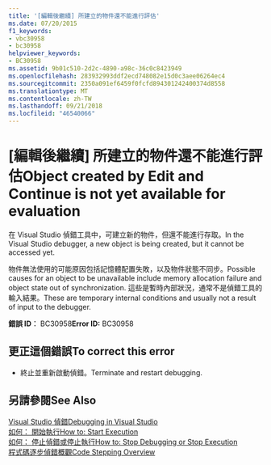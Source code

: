 ```yaml
---
title: '[編輯後繼續] 所建立的物件還不能進行評估'
ms.date: 07/20/2015
f1_keywords:
- vbc30958
- bc30958
helpviewer_keywords:
- BC30958
ms.assetid: 9b01c510-2d2c-4890-a98c-36c0c8423949
ms.openlocfilehash: 283932993ddf2ecd748082e15d0c3aee06264ec4
ms.sourcegitcommit: 2350a091ef6459f0fcfd894301242400374d8558
ms.translationtype: MT
ms.contentlocale: zh-TW
ms.lasthandoff: 09/21/2018
ms.locfileid: "46540066"
---
```

# <a name="object-created-by-edit-and-continue-is-not-yet-available-for-evaluation"></a><span data-ttu-id="ac3fd-102">[編輯後繼續] 所建立的物件還不能進行評估</span><span class="sxs-lookup"><span data-stu-id="ac3fd-102">Object created by Edit and Continue is not yet available for evaluation</span></span>
<span data-ttu-id="ac3fd-103">在 Visual Studio 偵錯工具中，可建立新的物件，但還不能進行存取。</span><span class="sxs-lookup"><span data-stu-id="ac3fd-103">In the Visual Studio debugger, a new object is being created, but it cannot be accessed yet.</span></span>  
  
 <span data-ttu-id="ac3fd-104">物件無法使用的可能原因包括記憶體配置失敗，以及物件狀態不同步。</span><span class="sxs-lookup"><span data-stu-id="ac3fd-104">Possible causes for an object to be unavailable include memory allocation failure and object state out of synchronization.</span></span> <span data-ttu-id="ac3fd-105">這些是暫時內部狀況，通常不是偵錯工具的輸入結果。</span><span class="sxs-lookup"><span data-stu-id="ac3fd-105">These are temporary internal conditions and usually not a result of input to the debugger.</span></span>  
  
 <span data-ttu-id="ac3fd-106">**錯誤 ID︰** BC30958</span><span class="sxs-lookup"><span data-stu-id="ac3fd-106">**Error ID:** BC30958</span></span>  
  
## <a name="to-correct-this-error"></a><span data-ttu-id="ac3fd-107">更正這個錯誤</span><span class="sxs-lookup"><span data-stu-id="ac3fd-107">To correct this error</span></span>  
  
-   <span data-ttu-id="ac3fd-108">終止並重新啟動偵錯。</span><span class="sxs-lookup"><span data-stu-id="ac3fd-108">Terminate and restart debugging.</span></span>  
  
## <a name="see-also"></a><span data-ttu-id="ac3fd-109">另請參閱</span><span class="sxs-lookup"><span data-stu-id="ac3fd-109">See Also</span></span>  
 [<span data-ttu-id="ac3fd-110">Visual Studio 偵錯</span><span class="sxs-lookup"><span data-stu-id="ac3fd-110">Debugging in Visual Studio</span></span>](/visualstudio/debugger/debugging-in-visual-studio)  
 [<span data-ttu-id="ac3fd-111">如何： 開始執行</span><span class="sxs-lookup"><span data-stu-id="ac3fd-111">How to: Start Execution</span></span>](https://msdn.microsoft.com/library/b0fe0ce5-900e-421f-a4c6-aa44ddae453c)  
 [<span data-ttu-id="ac3fd-112">如何： 停止偵錯或停止執行</span><span class="sxs-lookup"><span data-stu-id="ac3fd-112">How to: Stop Debugging or Stop Execution</span></span>](https://msdn.microsoft.com/library/03c68f95-aa96-481b-990e-467e065453a5)  
 [<span data-ttu-id="ac3fd-113">程式碼逐步偵錯概觀</span><span class="sxs-lookup"><span data-stu-id="ac3fd-113">Code Stepping Overview</span></span>](https://msdn.microsoft.com/library/8791dac9-64d1-4bb9-b59e-8d59af1833f9)

